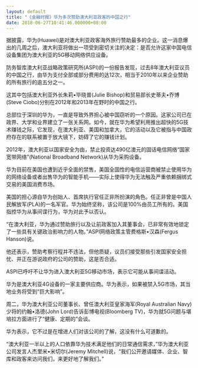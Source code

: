 ```yaml
---
layout: default
title: "《金融时报》华为多次赞助澳大利亚政客的中国之行"
date: 2018-06-27T10:41:46.000000+08:00
---
```


据披露，华为(Huawei)是对澳大利亚政客海外旅行赞助最多的企业。这一消息爆出的几周之后，澳大利亚将做出一项受到密切关注的决定：是否允许这家中国电信设备集团为澳大利亚的5G移动网络供应设备。

防务智库澳大利亚战略政策研究所(ASPI)的一份报告发现，过去8年澳大利亚议员的中国之行，由华为支付全部或部分费用的达12次，相当于2010年以来企业赞助的所有旅行的逾五分之一。

这其中包括澳大利亚外长朱莉•毕晓普(Julie Bishop)和贸易部长史蒂夫•乔博(Steve Ciobo)分别在2012年和2013年在野时的中国之行。

总部位于深圳的华为，一直是导致外界担心被中国窃听的一个原因。这家公司已在政界、大学和业界建立了一张关系网。如今，就在华为希望利用推出超快的5G技术赚钱之际，它发现，在澳大利亚、美国和加拿大，它的活动以及它被指与中国政府存在的联系被置于放大镜下，妨碍了它的赚钱计划。

2012年，澳大利亚以国家安全为由，禁止投资达490亿澳元的固话电信网络“国家宽带网络”(National Broadband Network)从华为采购设备。

华为目前在美国也遭到近乎全面的禁售，美国全国性的电信运营商被禁止使用华为的网络设备或者出售华为的智能手机——实际上使得华为无法触及严重依赖捆绑式交易的美国消费市场。

美国的担心源自华为创始人、首席执行官任正非所扮演的角色。任正非曾是中国人民解放军(PLA)的一名军官。华为始终坚称，该公司是100%由员工所有的。美国指控华为从事间谍行为，华为对此予以否认。

“在澳大利亚，华为通过赞助旅行以及让前政客加入其董事会，已非常有效地锁定了一些具有关键政治影响力的人物。”ASPI网络政策主管费格斯•汉森(Fergus Hanson)说。

他还表示，赞助考察行程并不违法，但他质疑，议员们接受那些引发国家安全担忧、并正在游说政府的公司的赞助，这是否合适。

ASPI已呼吁不让华为进入澳大利亚5G移动市场，表示它可能从事间谍活动。

华为是澳大利亚4G设备的一家主要供应商。华为表示，如果被禁入5G市场，其当地业务将受到“巨大影响”。

周二，华为澳大利亚公司董事长、曾任澳大利亚皇家海军(Royal Australian Navy)少将的约翰•洛德(John Lord)告诉彭博电视(Bloomberg TV)，华为就5G问题与堪培拉方面进行了“健康、定期的”会谈。

华为表示，它不过是在增进人们对该公司的了解，这没有什么可道歉的。

“澳大利亚一半以上的人口依靠华为技术满足他们的日常通信需求，”华为澳大利亚公司发言人杰里米•米切尔(Jeremy Mitchell)说，“我们公开邀请媒体、企业、智库和政客来访问我们，来更好地了解我们。”

